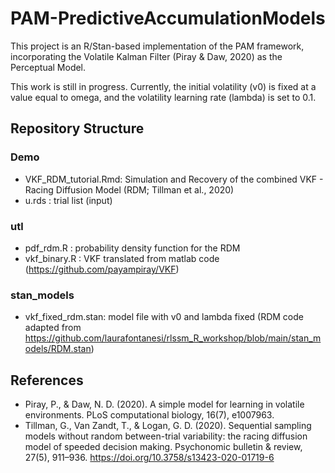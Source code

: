 # PAM-PredictiveAccumulationModels

This project is an R/Stan-based implementation of the PAM framework, incorporating the Volatile Kalman Filter (Piray & Daw, 2020) as the Perceptual Model. 

This work is still in progress. Currently, the initial volatility (v0) is fixed at a value equal to omega, and the volatility learning rate (lambda) is set to 0.1. 

## Repository Structure
### Demo
- VKF_RDM_tutorial.Rmd: Simulation and Recovery of the combined VKF - Racing Diffusion Model (RDM; Tillman et al., 2020)
- u.rds : trial list (input)
### utl
- pdf_rdm.R : probability density function for the RDM
- vkf_binary.R : VKF translated from matlab code (https://github.com/payampiray/VKF)
### stan_models
- vkf_fixed_rdm.stan: model file with v0 and lambda fixed (RDM code adapted from https://github.com/laurafontanesi/rlssm_R_workshop/blob/main/stan_models/RDM.stan)


## References
- Piray, P., & Daw, N. D. (2020). A simple model for learning in volatile environments. PLoS computational biology, 16(7), e1007963.
- Tillman, G., Van Zandt, T., & Logan, G. D. (2020). Sequential sampling models without random between-trial variability: the racing diffusion model of speeded decision making. Psychonomic bulletin & review, 27(5), 911–936. https://doi.org/10.3758/s13423-020-01719-6

